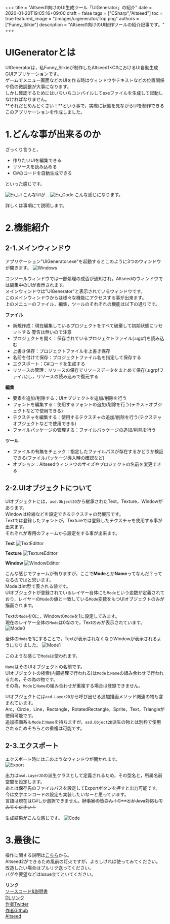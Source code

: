 +++
title =  "Altseed1向けのUI生成ツール「UIGenerator」の紹介"
date = 2020-01-20T19:05:16+09:00
draft = false
tags = ["CSharp","Altseed"]
toc = true
featured_image = "/images/uigenerator/Top.png"
authors = ["Funny_Silkie"]
description = "Altseed1向けのUI制作ツールの紹介記事です。"
+++

# UIGeneratorとは
UIGeneratorは，私Funny_Silkieが制作したAltseed1×C#におけるUI自動生成GUIアプリケーションです。  
ゲームでメニュー画面などのUIを作る時はウィンドウやテキストなどの位置関係や色の微調整が大事になります。  
しかし確認するためにはいちいちコンパイルしてexeファイルを生成して起動しなければなりません。  
**それだとめんどくさい！**という事で，実際に状態を見ながらUIを制作できるこのアプリケーションを作成しました。

# 1.どんな事が出来るのか
ざっくり言うと，

- 作りたいUIを編集できる
- リソースを読み込める
- C#のコードを自動生成できる

といった感じです。

![Ex_UI](/images/uigenerator/Top.png)
こんなUIが…
![Ex_Code](/images/uigenerator/Code_0.png)
こんな感じになります。  

詳しくは事項にて説明します。  

# 2.機能紹介
## 2-1.メインウィンドウ
アプリケーション"UIGenerator.exe"を起動するとこのように3つのウィンドウが開きます。
![Windows](/images/uigenerator/Windows.png)

コンソールウィンドウでは一部処理の成否が通知され，Altseedのウィンドウでは編集中のUIが表示されます。  
メインウィンドウは"UIGenerator"と表示されているウィンドウです。  
このメインウィンドウからは様々な機能にアクセスする事が出来ます。  
上のメニューのファイル，編集，ツールのそれぞれの機能は以下の通りです。

**ファイル**

- 新規作成：現在編集しているプロジェクトをすべて破棄して初期状態にリセットする 警告は無いので注意
- プロジェクトを開く：保存されているプロジェクトファイル(.ugpf)を読み込む
- 上書き保存：プロジェクトファイルを上書き保存
- 名前を付けて保存：プロジェクトファイル名を指定して保存する
- エクスポート：C#コードを生成する
- リソースの管理：リソースの保存でリソースデータをまとめて保存(.ugrpfファイル)し，リソースの読み込みで復元する

**編集**

- 要素を追加/削除する：UIオブジェクトを追加/削除を行う
- フォントを編集する：使用するフォントの追加/削除を行う(テキストオブジェクトなどで使用できる)
- テクスチャを編集する：使用するテクスチャの追加/削除を行う(テクスチャオブジェクトなどで使用できる)
- ファイルパッケージの管理する：ファイルパッケージの追加/削除を行う

**ツール**

- ファイルの有無をチェック：指定したファイルパスが存在するかどうか検証できる(ファイルパッケージ導入時の確認など)
- オプション：Altseedウィンドウのサイズやプロジェクトの名前を変更できる

## 2-2.UIオブジェクトについて
UIオブジェクトには，`asd.Object2D`から継承されたText，Texture，Windowがあります。  
Windowは枠線などを設定できるテクスチャの発展形です。  
Textでは登録したフォントが，Textureでは登録したテクスチャを使用する事が出来ます。  
それぞれが専用のフォームから設定をする事が出来ます。

**Text**
![TextEdittor](/images/uigenerator/TextEdittor.png)

**Texture**
![TextureEdittor](/images/uigenerator/TextureEdittor.png)

**Window**
![WindowEdittor](/images/uigenerator/WindowEdittor.png)

こんな感じでフォームが有りますが，ここで**Mode**とか**Name**ってなんだ？ってなるのではと思います。  
Modeはint型で表される値です。  
UIオブジェクトが登録されているレイヤー自体にも`Mode`という変数が定義されており，レイヤーの`Mode`の値と一致している`Mode`変数をもつUIオブジェクトのみが描画されます。  

Textの`Mode`を0に，Windowの`Mode`を1に設定してみます。  
現在のレイヤー全体の`Mode`は0なので，Textのみが表示されています。
![Mode0](/images/uigenerator/Mode0.png)

全体の`Mode`を1にすることで，Textが表示されなくなりWindowが表示されるようになりました。
![Mode1](/images/uigenerator/Mode1.png)

このような感じで`Mode`は使われます。  

`Name`はそのUIオブジェクトの名前です。  
UIオブジェクトの検索(内部処理で行われる)は`Mode`と`Name`の組み合わせで行われるため，その為の物です。  
その為，`Mode`と`Name`の組み合わせが重複する場合は登録できません。  

UIオブジェクトには`asd.Layer2D`から呼び出せる追加描画メソッド関連の物も含まれています。  
Arc，Circle，Line，Rectangle，RotatedRectangle，Sprite，Text，Triangleが使用可能です。  
追加描画系も`Mode`と`Name`を持ちますが，`asd.Object2D`派生の物とは別枠で使用されるためそちらとの重複は可能です。

## 2-3.エクスポート
エクスポート時にはこのようなウィンドウが開かれます。  
![Export](/images/uigenerator/Export.png)

出力は`asd.Layer2D`の派生クラスとして定義されるため，その型名と，所属名前空間を設定します。  
あとは保存先のファイルパスを設定してExportボタンを押すと出力可能です。  
今は文字エンコードの設定も実装したいなーと思っています。  
言語は現在はC#しか選択できません。~~好事家の皆さん！C++とかJava対応してみてください！~~  

生成結果がこんな感じです。
![Code](/images/uigenerator/Code_0.png)

# 3.最後に
操作に関する説明は[こちら](https://github.com/Funny-Silkie/UIGenerator)から。  
Altseed2ができるため風前の灯火ですが，よろしければ使ってみてください。  
改造したい場合はプルリク送ってください。  
バグや要望などはissue立てといてください。  

**リンク**  
[ソースコード&説明書](https://github.com/Funny-Silkie/UIGenerator)  
[DLリンク](https://drive.google.com/drive/folders/1xd2uPFpxAVmuKH_G-gvwP8y4MBraGvNa)  
[作者Twitter](https://twitter.com/Funny_Silkie)  
[作者Github](https://github.com/Funny-Silkie)  
[Altseed](https://altseed.github.io)